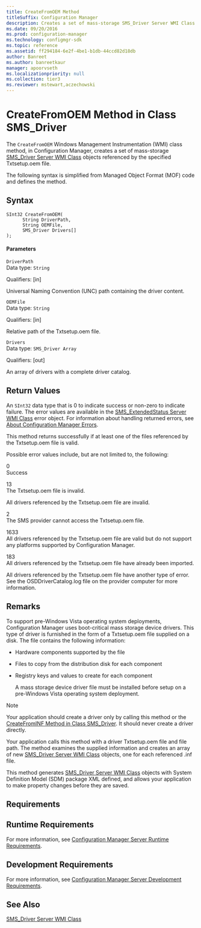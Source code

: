 ```yaml
---
title: CreateFromOEM Method
titleSuffix: Configuration Manager
description: Creates a set of mass-storage SMS_Driver Server WMI Class objects referenced by the specified Txtsetup.oem file.
ms.date: 09/20/2016
ms.prod: configuration-manager
ms.technology: configmgr-sdk
ms.topic: reference
ms.assetid: ff294184-6e2f-4be1-b1db-44ccd82d18db
author: Banreet
ms.author: banreetkaur
manager: apoorvseth
ms.localizationpriority: null
ms.collection: tier3
ms.reviewer: mstewart,aczechowski
---
```

# CreateFromOEM Method in Class SMS_Driver
The `CreateFromOEM` Windows Management Instrumentation (WMI) class method, in Configuration Manager, creates a set of mass-storage [SMS_Driver Server WMI Class](../../../develop/reference/osd/sms_driver-server-wmi-class.md) objects referenced by the specified Txtsetup.oem file.  

 The following syntax is simplified from Managed Object Format (MOF) code and defines the method.  

## Syntax  

```  
SInt32 CreateFromOEM(  
      String DriverPath,  
      String OEMFile,  
      SMS_Driver Drivers[]  
);  
```  

#### Parameters  
 `DriverPath`  
 Data type: `String`  

 Qualifiers: [in]  

 Universal Naming Convention (UNC) path containing the driver content.  

 `OEMFile`  
 Data type: `String`  

 Qualifiers: [in]  

 Relative path of the Txtsetup.oem file.  

 `Drivers`  
 Data type: `SMS_Driver Array`  

 Qualifiers: [out]  

 An array of drivers with a complete driver catalog.  

## Return Values  
 An `SInt32` data type that is 0 to indicate success or non-zero to indicate failure. The error values are available in the [SMS_ExtendedStatus Server WMI Class](../../../develop/reference/misc/sms_extendedstatus-server-wmi-class.md) error object. For information about handling returned errors, see [About Configuration Manager Errors](../../../develop/core/understand/about-configuration-manager-errors.md).  

 This method returns successfully if at least one of the files referenced by the Txtsetup.oem file is valid.  

 Possible error values include, but are not limited to, the following:  

 0  
 Success  

 13  
 The Txtsetup.oem file is invalid.  

 All drivers referenced by the Txtsetup.oem file are invalid.  

 2  
 The SMS provider cannot access the Txtsetup.oem file.  

 1633  
 All drivers referenced by the Txtsetup.oem file are valid but do not support any platforms supported by Configuration Manager.  

 183  
 All drivers referenced by the Txtsetup.oem file have already been imported.  

 All drivers referenced by the Txtsetup.oem file have another type of error. See the OSDDriverCatalog.log file on the provider computer for more information.  

## Remarks  
 To support pre-Windows Vista operating system deployments, Configuration Manager uses boot-critical mass storage device drivers. This type of driver is furnished in the form of a Txtsetup.oem file supplied on a disk. The file contains the following information:  

- Hardware components supported by the file  

- Files to copy from the distribution disk for each component  

- Registry keys and values to create for each component  

  A mass storage device driver file must be installed before setup on a pre-Windows Vista operating system deployment.  

> [!NOTE]
>  Your application should create a driver only by calling this method or the [CreateFromINF Method in Class SMS_Driver](../../../develop/reference/osd/createfrominf-method-in-class-sms_driver.md). It should never create a driver directly.  

 Your application calls this method with a driver Txtsetup.oem file and file path. The method examines the supplied information and creates an array of new [SMS_Driver Server WMI Class](../../../develop/reference/osd/sms_driver-server-wmi-class.md) objects, one for each referenced .inf file.  

 This method generates [SMS_Driver Server WMI Class](../../../develop/reference/osd/sms_driver-server-wmi-class.md) objects with System Definition Model (SDM) package XML defined, and allows your application to make property changes before they are saved.  

## Requirements  

## Runtime Requirements  
 For more information, see [Configuration Manager Server Runtime Requirements](../../../develop/core/reqs/server-runtime-requirements.md).  

## Development Requirements  
 For more information, see [Configuration Manager Server Development Requirements](../../../develop/core/reqs/server-development-requirements.md).  

## See Also  
 [SMS_Driver Server WMI Class](../../../develop/reference/osd/sms_driver-server-wmi-class.md)
